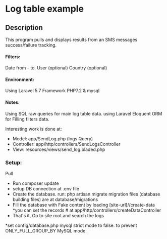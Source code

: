 # Log table example

## Description
This program pulls and displays results from an SMS messages success/failure tracking.

#### Filters:
Date from - to.
User (optional)
Country (optional)

#### Environment:
Using Laravel 5.7 Framework PHP7.2 & mysql

#### Notes:
Using SQL raw queries for main log table data.
using Laravel Eloquent ORM for Filling filters data.

Interesting work is done at:
* Model: app/SendLog.php (logs Query)
* Controller: app/http/controllers/SendLogsController
* View: resources/views/send_log.bladed.php

### Setup:
Pull
* Run composer update
* setup DB connection at .env file
* Create the database. run: php artisan migrate
 migration files (database building files) are at database/migrations
* Fill the database with Fake content by loading [site-url]//create-data
*you can set the records # at app/http/controllers/createDataController
* That's it, Go to site root and search the logs

*set config/database.php mysql strict mode to false.
to prevent ONLY_FULL_GROUP_BY MySQL mode.